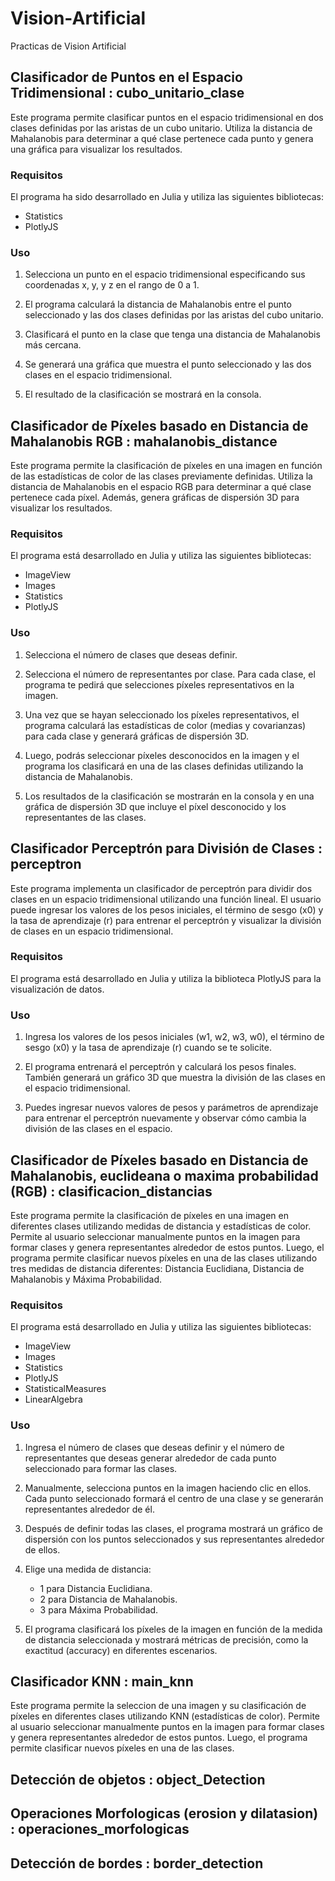 # Vision-Artificial
Practicas de Vision Artificial 

## Clasificador de Puntos en el Espacio Tridimensional : cubo_unitario_clase

Este programa permite clasificar puntos en el espacio tridimensional en dos clases definidas por las aristas de un cubo unitario. Utiliza la distancia de Mahalanobis para determinar a qué clase pertenece cada punto y genera una gráfica para visualizar los resultados.

### Requisitos

El programa ha sido desarrollado en Julia y utiliza las siguientes bibliotecas:

- Statistics
- PlotlyJS

### Uso

1. Selecciona un punto en el espacio tridimensional especificando sus coordenadas x, y, y z en el rango de 0 a 1.

2. El programa calculará la distancia de Mahalanobis entre el punto seleccionado y las dos clases definidas por las aristas del cubo unitario.

3. Clasificará el punto en la clase que tenga una distancia de Mahalanobis más cercana.

4. Se generará una gráfica que muestra el punto seleccionado y las dos clases en el espacio tridimensional.

5. El resultado de la clasificación se mostrará en la consola.

## Clasificador de Píxeles basado en Distancia de Mahalanobis RGB : mahalanobis_distance

Este programa permite la clasificación de píxeles en una imagen en función de las estadísticas de color de las clases previamente definidas. Utiliza la distancia de Mahalanobis en el espacio RGB para determinar a qué clase pertenece cada píxel. Además, genera gráficas de dispersión 3D para visualizar los resultados.

### Requisitos

El programa está desarrollado en Julia y utiliza las siguientes bibliotecas:

- ImageView
- Images
- Statistics
- PlotlyJS

### Uso

1. Selecciona el número de clases que deseas definir.

2. Selecciona el número de representantes por clase. Para cada clase, el programa te pedirá que selecciones píxeles representativos en la imagen.

3. Una vez que se hayan seleccionado los píxeles representativos, el programa calculará las estadísticas de color (medias y covarianzas) para cada clase y generará gráficas de dispersión 3D.

4. Luego, podrás seleccionar píxeles desconocidos en la imagen y el programa los clasificará en una de las clases definidas utilizando la distancia de Mahalanobis.

5. Los resultados de la clasificación se mostrarán en la consola y en una gráfica de dispersión 3D que incluye el píxel desconocido y los representantes de las clases.

## Clasificador Perceptrón para División de Clases : perceptron

Este programa implementa un clasificador de perceptrón para dividir dos clases en un espacio tridimensional utilizando una función lineal. El usuario puede ingresar los valores de los pesos iniciales, el término de sesgo (x0) y la tasa de aprendizaje (r) para entrenar el perceptrón y visualizar la división de clases en un espacio tridimensional.

### Requisitos

El programa está desarrollado en Julia y utiliza la biblioteca PlotlyJS para la visualización de datos.

### Uso

1. Ingresa los valores de los pesos iniciales (w1, w2, w3, w0), el término de sesgo (x0) y la tasa de aprendizaje (r) cuando se te solicite.

2. El programa entrenará el perceptrón y calculará los pesos finales. También generará un gráfico 3D que muestra la división de las clases en el espacio tridimensional.

3. Puedes ingresar nuevos valores de pesos y parámetros de aprendizaje para entrenar el perceptrón nuevamente y observar cómo cambia la división de las clases en el espacio.

## Clasificador de Píxeles basado en Distancia de Mahalanobis, euclideana o maxima probabilidad (RGB) : clasificacion_distancias

Este programa permite la clasificación de píxeles en una imagen en diferentes clases utilizando medidas de distancia y estadísticas de color. Permite al usuario seleccionar manualmente puntos en la imagen para formar clases y genera representantes alrededor de estos puntos. Luego, el programa permite clasificar nuevos píxeles en una de las clases utilizando tres medidas de distancia diferentes: Distancia Euclidiana, Distancia de Mahalanobis y Máxima Probabilidad.

### Requisitos 

El programa está desarrollado en Julia y utiliza las siguientes bibliotecas:

- ImageView
- Images
- Statistics
- PlotlyJS
- StatisticalMeasures
- LinearAlgebra

### Uso 

1. Ingresa el número de clases que deseas definir y el número de representantes que deseas generar alrededor de cada punto seleccionado para formar las clases.

2. Manualmente, selecciona puntos en la imagen haciendo clic en ellos. Cada punto seleccionado formará el centro de una clase y se generarán representantes alrededor de él.

3. Después de definir todas las clases, el programa mostrará un gráfico de dispersión con los puntos seleccionados y sus representantes alrededor de ellos.

4. Elige una medida de distancia:
   - 1 para Distancia Euclidiana.
   - 2 para Distancia de Mahalanobis.
   - 3 para Máxima Probabilidad.

5. El programa clasificará los píxeles de la imagen en función de la medida de distancia seleccionada y mostrará métricas de precisión, como la exactitud (accuracy) en diferentes escenarios.

## Clasificador KNN : main_knn

Este programa permite la seleccion de una imagen y su clasificación de píxeles en diferentes clases utilizando KNN (estadísticas de color). Permite al usuario seleccionar manualmente puntos en la imagen para formar clases y genera representantes alrededor de estos puntos. Luego, el programa permite clasificar nuevos píxeles en una de las clases.


## Detección de objetos : object_Detection
## Operaciones Morfologicas (erosion y dilatasion) : operaciones_morfologicas
## Detección de bordes : border_detection
